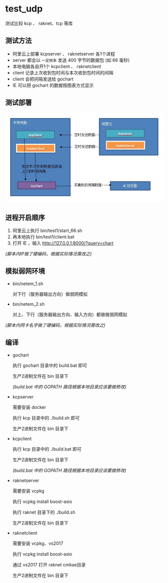 # test_udp

测试比较 kcp 、 raknet、tcp 等库

## 测试方法

- 阿里云上部署 kcpserver 、 raknetserver 各1个进程
- server 都会以 `一定频率` 发送 400 字节的数据包 (如 66 毫秒)
- 本地电脑各自开1个 kcpclient 、 raknetclient
- client 记录上次收到包时间与本次收到包时间的间隔
- client 会把间隔发送给 gochart
- IE 可以把 gochart 的数据按图表方式显示

## 测试部署

![图1](assets/1.jpg)

## 进程开启顺序

1. 阿里云上执行 bin/test1/start_66.sh
2. 再本地执行 bin/test1/client.bat
3. 打开 IE ，输入 <http://127.0.0.1:8000/?query=chart>

_(脚本内IP做了硬编码，根据实际情况需改之)_

## 模拟弱网环境

- bin/netem_1.sh

  对下行（服务器输出方向）做弱网模拟

- bin/netem_2.sh

  对上、下行（服务器输出方向、输入方向）都做做弱网模拟


_(脚本内网卡名字做了硬编码，根据实际情况需改之)_

## 编译

- gochart

  执行 gochart 目录中的 build.bat 即可

  生产2进制文件在 bin 目录下

  _(build.bat 中的 GOPATH 路径根据本地目录应该要做修改)_

- kcpserver

  需要安装 docker

  执行 kcp 目录中的 ./build.sh 即可

  生产2进制文件在 bin 目录下

- kcpclient

  执行 kcp 目录中的 ./build.bat 即可

  生产2进制文件在 bin 目录下

  _(build.bat 中的 GOPATH 路径根据本地目录应该要做修改)_

- raknetserver

  需要安装 vcpkg

  执行 vcpkg install boost-asio

  执行 raknet 目录下的 ./build.sh

  生产2进制文件在 bin 目录下

- raknetclient

  需要安装 vcpkg、vs2017

  执行 vcpkg install boost-asio

  通过 vs2017 打开 raknet cmkae目录

  生产2进制文件在 bin 目录下
